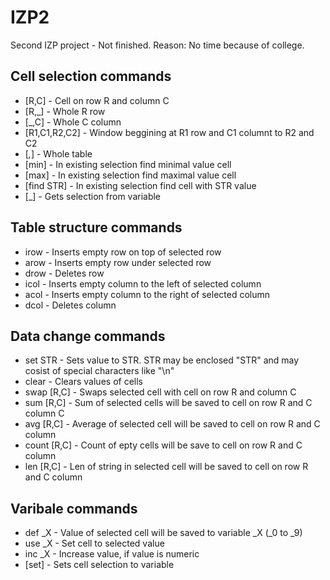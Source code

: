 # IZP2
 Second IZP project - Not finished. Reason: No time because of college.

## Cell selection commands
- [R,C] - Cell on row R and column C 
- [R,_] - Whole R row 
- [_,C] - Whole C column 
- [R1,C1,R2,C2] - Window beggining at R1 row and C1 columnt to R2 and C2 
- [_,_] - Whole table
- [min] - In existing selection find minimal value cell 
- [max] - In existing selection find maximal value cell 
- [find STR] - In existing selection find cell with STR value
- [_] - Gets selection from variable 

## Table structure commands
- irow - Inserts empty row on top of selected row 
- arow - Inserts empty row under selected row 
- drow - Deletes row 
- icol - Inserts empty column to the left of selected column
- acol - Inserts empty column to the right of selected column
- dcol - Deletes column 

## Data change commands
- set STR - Sets value to STR. STR may be enclosed \"STR\" and may cosist of special characters like \"\n\"
- clear - Clears values of cells
- swap [R,C] - Swaps selected cell with cell on row R and column C 
- sum [R,C] - Sum of selected cells will be saved to cell on row R and C column C 
- avg [R,C] - Average of selected cell will be saved to cell on row R and C column
- count [R,C] - Count of epty cells will be save to cell on row R and C column
- len [R,C] - Len of string in selected cell will be saved to cell on row R and C column

## Varibale commands
- def _X - Value of selected cell will be saved to variable _X (_0 to _9)
- use _X - Set cell to selected value 
- inc _X - Increase value, if value is numeric
- [set] - Sets cell selection to variable
